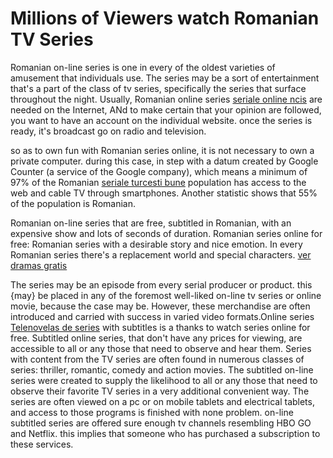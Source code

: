 <h1>Millions of Viewers watch Romanian TV Series</h1>
Romanian on-line series is one in every of the oldest varieties of amusement that individuals use. The series may be a sort of entertainment that's a part of the class of tv series, specifically the series that surface throughout the night. Usually, Romanian online series <a href="https://clicksuds.net/">seriale online ncis</a> are needed on the Internet, ANd to make certain that your opinion are followed, you want to have an account on the individual website. once the series is ready, it's broadcast go on radio and television.

<p>so as to own fun with Romanian series online, it is not necessary to own a private computer. during this case, in step with a datum created by Google Counter (a service of the Google company), which means a minimum of 97% of the Romanian <a href="https://serialeturcesti.co/">seriale turcesti bune</a> population has access to the web and cable TV through smartphones. Another statistic shows that 55% of the population is Romanian.</p>

<p>Romanian on-line series that are free, subtitled in Romanian, with an expensive show and lots of seconds of duration. Romanian series online for free: Romanian series with a desirable story and nice emotion. In every Romanian series there's a replacement world and special characters. <a href="https://doramamp4.org/">ver dramas gratis</a></p>

<p>The series may be an episode from every serial producer or product. this {may} be placed in any of the foremost well-liked on-line tv series or online movie, because the case may be. However, these merchandise are often introduced and carried with success in varied video formats.Online series <a href="https://vertelenovelas.org/">Telenovelas de series</a> with subtitles is a thanks to watch series online for free. Subtitled online series, that don't have any prices for viewing, are accessible to all or any those that need to observe and hear them. Series with content from the TV series are often found in numerous classes of series: thriller, romantic, comedy and action movies. The subtitled on-line series were created to supply the likelihood to all or any those that need to observe their favorite TV series in a very additional convenient way. The series are often viewed on a pc or on mobile tablets and electrical tablets, and access to those programs is finished with none problem. on-line subtitled series are offered sure enough tv channels resembling HBO GO and Netflix. this implies that someone who has purchased a subscription to these services.</p>
